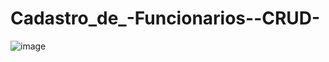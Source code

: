 # Cadastro_de_-Funcionarios--CRUD-
![image](https://github.com/LaiFrance/Cadastro_de_-Funcionarios--CRUD-/assets/91226847/1a6e0097-d70d-485f-911a-a3792a1916a7)
